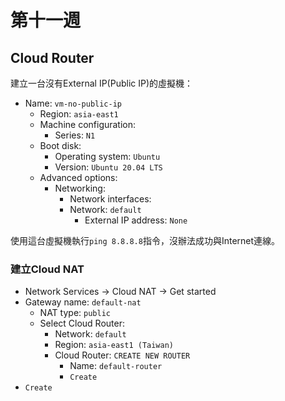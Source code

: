 # 第十一週

## Cloud Router
建立一台沒有External IP(Public IP)的虛擬機：<br>
- Name: `vm-no-public-ip`
    - Region: `asia-east1`
    - Machine configuration:
        - Series: `N1`
    - Boot disk:
        - Operating system: `Ubuntu`
        - Version: `Ubuntu 20.04 LTS`
    - Advanced options:
        - Networking:
            - Network interfaces:
            - Network: `default`
                - External IP address: `None`

使用這台虛擬機執行`ping 8.8.8.8`指令，沒辦法成功與Internet連線。

### 建立Cloud NAT
- Network Services -> Cloud NAT -> Get started
- Gateway name: `default-nat`
    - NAT type: `public`
    - Select Cloud Router:
        - Network: `default`
        - Region: `asia-east1 (Taiwan)`
        - Cloud Router: `CREATE NEW ROUTER`
            - Name: `default-router`
            - `Create`
- `Create`
